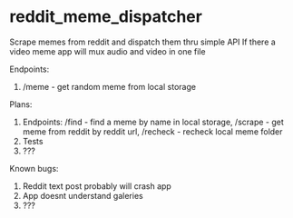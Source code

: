 # reddit_meme_dispatcher
Scrape memes from reddit and dispatch them thru simple API
If there a video meme app will mux audio and video in one file

Endpoints:
1. /meme - get random meme from local storage

Plans:
1. Endpoints: /find - find a meme by name in local storage, /scrape - get meme from reddit by reddit url, /recheck - recheck local meme folder
2. Tests
3. ???

Known bugs:
1. Reddit text post probably will crash app
2. App doesnt understand galeries
3. ???
